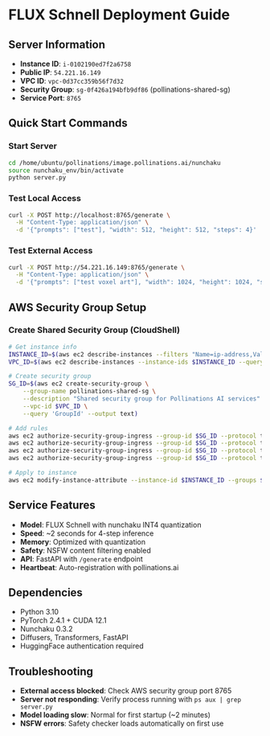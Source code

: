 # FLUX Schnell Deployment Guide

## Server Information
- **Instance ID**: `i-0102190ed7f2a6758`
- **Public IP**: `54.221.16.149`
- **VPC ID**: `vpc-0d37cc359b56f7d32`
- **Security Group**: `sg-0f426a194bfb9df86` (pollinations-shared-sg)
- **Service Port**: `8765`

## Quick Start Commands

### Start Server
```bash
cd /home/ubuntu/pollinations/image.pollinations.ai/nunchaku
source nunchaku_env/bin/activate
python server.py
```

### Test Local Access
```bash
curl -X POST http://localhost:8765/generate \
  -H "Content-Type: application/json" \
  -d '{"prompts": ["test"], "width": 512, "height": 512, "steps": 4}'
```

### Test External Access
```bash
curl -X POST http://54.221.16.149:8765/generate \
  -H "Content-Type: application/json" \
  -d '{"prompts": ["test voxel art"], "width": 1024, "height": 1024, "steps": 4, "seed": 42}'
```

## AWS Security Group Setup

### Create Shared Security Group (CloudShell)
```bash
# Get instance info
INSTANCE_ID=$(aws ec2 describe-instances --filters "Name=ip-address,Values=54.221.16.149" --query 'Reservations[0].Instances[0].InstanceId' --output text)
VPC_ID=$(aws ec2 describe-instances --instance-ids $INSTANCE_ID --query 'Reservations[0].Instances[0].VpcId' --output text)

# Create security group
SG_ID=$(aws ec2 create-security-group \
    --group-name pollinations-shared-sg \
    --description "Shared security group for Pollinations AI services" \
    --vpc-id $VPC_ID \
    --query 'GroupId' --output text)

# Add rules
aws ec2 authorize-security-group-ingress --group-id $SG_ID --protocol tcp --port 22 --cidr 0.0.0.0/0
aws ec2 authorize-security-group-ingress --group-id $SG_ID --protocol tcp --port 8765 --cidr 0.0.0.0/0
aws ec2 authorize-security-group-ingress --group-id $SG_ID --protocol tcp --port 80 --cidr 0.0.0.0/0
aws ec2 authorize-security-group-ingress --group-id $SG_ID --protocol tcp --port 443 --cidr 0.0.0.0/0

# Apply to instance
aws ec2 modify-instance-attribute --instance-id $INSTANCE_ID --groups $SG_ID
```

## Service Features
- **Model**: FLUX Schnell with nunchaku INT4 quantization
- **Speed**: ~2 seconds for 4-step inference
- **Memory**: Optimized with quantization
- **Safety**: NSFW content filtering enabled
- **API**: FastAPI with `/generate` endpoint
- **Heartbeat**: Auto-registration with pollinations.ai

## Dependencies
- Python 3.10
- PyTorch 2.4.1 + CUDA 12.1
- Nunchaku 0.3.2
- Diffusers, Transformers, FastAPI
- HuggingFace authentication required

## Troubleshooting
- **External access blocked**: Check AWS security group port 8765
- **Server not responding**: Verify process running with `ps aux | grep server.py`
- **Model loading slow**: Normal for first startup (~2 minutes)
- **NSFW errors**: Safety checker loads automatically on first use
